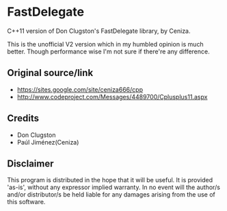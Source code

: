 FastDelegate
============

C++11 version of Don Clugston's FastDelegate library, by Ceniza.

This is the unofficial V2 version which in my humbled opinion is much better. Though performance wise I'm not sure if there're any difference.


Original source/link
--------------------
 * https://sites.google.com/site/ceniza666/cpp
 * http://www.codeproject.com/Messages/4489700/Cplusplus11.aspx


Credits
-------
 * Don Clugston
 * Paúl Jiménez(Ceniza)


Disclaimer
----------
This program is distributed in the hope that it will be useful. It is provided 'as-is', without any expressor implied warranty. In no event will the author/s and/or distributor/s be held liable for any damages arising from the use of this software.
